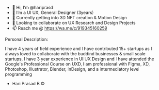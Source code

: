 - 👋 Hi, I’m @hariprasd
- 👀 I’m a UI UX, General Designer (3years)
- 🌱 Currently getting into 3D NFT creation & Motion Design
- 💞️ Looking to collaborate on UX Research and Design Projects
- 📫 Reach me @ https://wa.me/c/919345160259

Personal Description: 

I have 4 years of field experience and I have contributed 15+ startups as I always loved to collaborate with the buddind businesses & small scale startups,
I have 3 year experience in UI UX Design and I have attended the Google's Professional Course on UXD, I am professional with Figma, XD, Photoshop, Illustrator, Blender, InDesign, and a intermediatory level programming

- Hari Prasad B ©️
